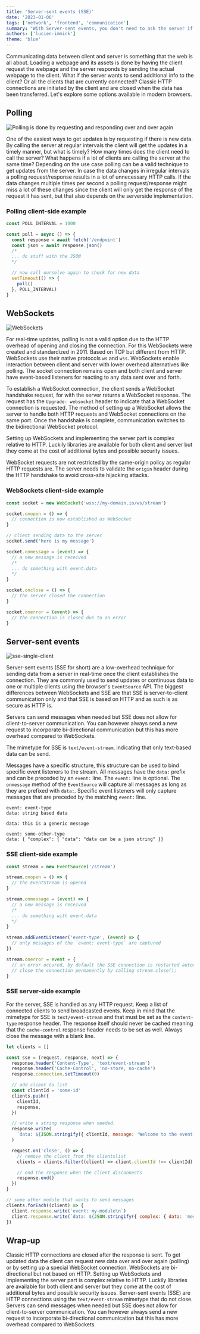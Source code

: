 ```yaml
---
title: 'Server-sent events (SSE)'
date: '2023-01-06'
tags: ['network', 'frontend', 'communication']
summary: "With Server-sent events, you don't need to ask the server if an event has happened. SSE is sent when the server wants to."
authors: ['lucien-immink']
theme: 'blue'
---
```


Communicating data between client and server is something that the web is all about. Loading a webpage and its assets is done by having the client request the webpage and the server responds by sending the actual webpage to the client. What if the server wants to send additional info to the client? Or all the clients that are currently connected? Classic HTTP connections are initiated by the client and are closed when the data has been transferred. Let's explore some options available in modern browsers.

## Polling

![Polling is done by requesting and responding over and over again](/articles/sse/polling.webp)

One of the easiest ways to get updates is by requesting if there is new data. By calling the server at regular intervals the client will get the updates in a timely manner, but what is timely? How many times does the client need to call the server? What happens if a lot of clients are calling the server at the same time? Depending on the use case polling can be a valid technique to get updates from the server. In case the data changes in irregular intervals a polling request/response results in a lot of unnecessary HTTP calls. If the data changes multiple times per second a polling request/response might miss a lot of these changes since the client will only get the response of the request it has sent, but that also depends on the serverside implementation.

### Polling client-side example

```javascript
const POLL_INTERVAL = 1000

const poll = async () => {
  const response = await fetch('/endpoint')
  const json = await response.json()
  /*
  ... do stuff with the JSON
  */

  // now call ourselve again to check for new data
  setTimeout(() => {
    poll()
  }, POLL_INTERVAL)
}
```

## WebSockets

![WebSockets](/articles/sse/websockets.webp)

For real-time updates, polling is not a valid option due to the HTTP overhead of opening and closing the connection. For this WebSockets were created and standardized in 2011. Based on TCP but different from HTTP. WebSockets use their native protocols `ws` and `wss`. WebSockets enable interaction between client and server with lower overhead alternatives like polling. The socket connection remains open and both client and server have event-based listeners for reacting to any data sent over and forth.

To establish a WebSocket connection, the client sends a WebSocket handshake request, for with the server returns a WebSocket response. The request has the `Upgrade: websocket` header to indicate that a WebSocket connection is requested. The method of setting up a WebSocket allows the server to handle both HTTP requests and WebSocket connections on the same port. Once the handshake is complete, communication switches to the bidirectional WebSocket protocol.

Setting up WebSockets and implementing the server part is complex relative to HTTP. Luckily libraries are available for both client and server but they come at the cost of additional bytes and possible security issues.

WebSocket requests are not restricted by the same-origin policy as regular HTTP requests are. The server needs to validate the `origin` header during the HTTP handshake to avoid cross-site hijacking attacks.

### WebSockets client-side example

```javascript
const socket = new WebSocket('wss://my-domain.io/ws/stream')

socket.onopen = () => {
  // connection is now established as WebSocket
}

// client sending data to the server
socket.send('here is my message')

socket.onmessage = (event) => {
  // a new message is received
  /*
  ... do something with event.data
  */
}

socket.onclose = () => {
  // the server closed the connection
}

socket.onerror = (event) => {
  // the connection is closed due to an error
}
```

## Server-sent events

![sse-single-client](/articles/sse/sse-single-client.webp)

Server-sent events (SSE for short) are a low-overhead technique for sending data from a server in real-time once the client establishes the connection. They are commonly used to send updates or continuous data to one or multiple clients using the browser's `EventSource` API. The biggest differences between WebSockets and SSE are that SSE is server-to-client communication only and that SSE is based on HTTP and as such is as secure as HTTP is.

Servers can send messages when needed but SSE does not allow for client-to-server communication. You can however always send a new request to incorporate bi-directional communication but this has more overhead compared to WebSockets.

The mimetype for SSE is `text/event-stream`, indicating that only text-based data can be send.

Messages have a specific structure, this structure can be used to bind specific event listeners to the stream. All messages have the `data:` prefix and can be preceded by an `event:` line. The `event:` line is optional. The `onmessage` method of the `EventSource` will capture all messages as long as they are prefixed with `data:`. Specific event listeners will only capture messages that are preceded by the matching `event:` line.

```text
event: event-type
data: string based data

data: this is a generic message

event: some-other-type
data: { "complex": { "data": "data can be a json string" }}

```

### SSE client-side example

```javascript
const stream = new EventSource('/stream')

stream.onopen = () => {
  // the EventStream is opened
}

stream.onmessage = (event) => {
  // a new message is received
  /*
  ... do something with event.data
  */
}

stream.addEventListener('event-type', (event) => {
  // only messages of the `event: event-type` are captured
})

stream.onerror = event = {
  // an error occured, by default the SSE connection is restarted automatically
  // close the connection permanently by calling stream.close();
}
```

### SSE server-side example

For the server, SSE is handled as any HTTP request. Keep a list of connected clients to send broadcasted events. Keep in mind that the mimetype for SSE is `text/event-stream` and that must be set as the `content-type` response header. The response itself should never be cached meaning that the `cache-control` response header needs to be set as well. Always close the message with a blank line.

```javascript
let clients = []

const sse = (request, response, next) => {
  response.header('Content-Type', 'text/event-stream')
  response.header('Cache-Control', 'no-store, no-cache')
  response.connection.setTimeout(0)

  // add client to list
  const clientId = 'some-id'
  clients.push({
    clientId,
    response,
  })

  // write a string response when needed.
  response.write(
    `data: ${JSON.stringify({ clientId, message: 'Welcome to the event-stream' })}\n\n`
  )

  request.on('close', () => {
    // remove the client from the clientslist
    clients = clients.filter((client) => client.clientId !== clientId)

    // end the response when the client disconnects
    response.end()
  })
}

// some other module that wants to send messages
clients.forEach((client) => {
  client.response.write(`event: my-module\n`)
  client.response.write(`data: ${JSON.stringify({ complex: { data: 'message ' } })}\n\n`)
})
```

## Wrap-up

Classic HTTP connections are closed after the response is sent. To get updated data the client can request new data over and over again (polling) or by setting up a special WebSocket connection.
WebSockets are bi-directional but not based on HTTP. Setting up WebSockets and implementing the server part is complex relative to HTTP. Luckily libraries are available for both client and server but they come at the cost of additional bytes and possible security issues.
Server-sent events (SSE) are HTTP connections using the `text/event-stream` mimetype that do not close. Servers can send messages when needed but SSE does not allow for client-to-server communication. You can however always send a new request to incorporate bi-directional communication but this has more overhead compared to WebSockets.
